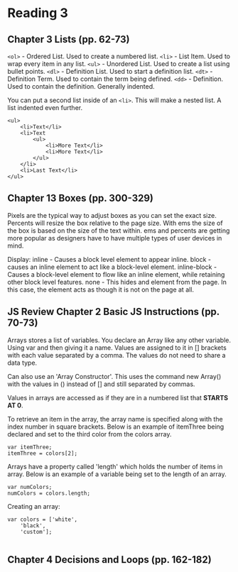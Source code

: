# Reading 3

## Chapter 3 Lists (pp. 62-73)

`<ol>` - Ordered List. Used to create a numbered list.
`<li>` - List Item. Used to wrap every item in any list.
`<ul>` - Unordered List. Used to create a list using bullet points.
`<dl>` - Definition List. Used to start a definition list.
`<dt>` - Definition Term. Used to contain the term being defined.
`<dd>` - Definition. Used to contain the definition. Generally indented.

You can put a second list inside of an `<li>`. This will make a nested list. A list indented even further.

```
<ul>
    <li>Text</li>
    <li>Text
        <ul>
            <li>More Text</li>
            <li>More Text</li>
        </ul>
    </li>
    <li>Last Text</li>
</ul>
```

## Chapter 13 Boxes (pp. 300-329)

Pixels are the typical way to adjust boxes as you can set the exact size.
Percents will resize the box relative to the page size.
With ems the size of the box is based on the size of the text within.
ems and percents are getting more popular as designers have to have multiple types of user devices in mind.

Display:
inline - Causes a block level element to appear inline.
block - causes an inline element to act like a block-level element.
inline-block - Causes a block-level element to flow like an inline element, while retaining other block level features.
none - This hides and element from the page. In this case, the element acts as though it is not on the page at all.

## JS Review Chapter 2 Basic JS Instructions (pp. 70-73)

Arrays stores a list of variables. You declare an Array like any other variable. Using var and then giving it a name. Values are assigned to it in [] brackets with each value separated by a comma. The values do not need to share a data type.

Can also use an 'Array Constructor'. This uses the command new Array() with the values in () instead of [] and still separated by commas.

Values in arrays are accessed as if they are in a numbered list that **STARTS AT 0**.

To retrieve an item in the array, the array name is specified along with the index number in square brackets. Below is an example of itemThree being declared and set to the third color from the colors array.

```
var itemThree;
itemThree = colors[2];
```

Arrays have a property called 'length' which holds the number of items in array. Below is an example of a variable being set to the length of an array.

```
var numColors;
numColors = colors.length;
```

Creating an array:

```
var colors = ['white',
    'black',
    'custom'];


```

## Chapter 4 Decisions and Loops (pp. 162-182)